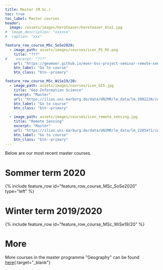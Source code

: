 ```yaml
---
title: Master (M.Sc.)
toc: true
toc_label: Master courses
header:
  image: /assets/images/heroteaser/heroteaser_6to1.jpg
#  image_description: "xxxxxx"
#  caption: "xxx"

feature_row_course_MSc_SoSe2020:
  - image_path: assets/images/courses/icon_PS_RS.png
    title: "???"
#    excerpt: "???"
    url: "https://geomoer.github.io/moer-bsc-project-seminar-remote-sensing/"
    btn_label: "Go to course"
    btn_class: "btn--primary"

feature_row_course_MSc_WiSe19/20:
  - image_path: assets/images/courses/icon_GIS.jpg
    title: "Geo Information Science"
    excerpt: "Master"
    url: "https://ilias.uni-marburg.de/data/UNIMR/lm_data/lm_2092236/index.html"
    btn_label: "Go to course"
    btn_class: "btn--primary"

  - image_path: assets/images/courses/icon_remote_sensing.jpg
    title: "Remote Sensing"
    excerpt: "Master"
    url: "https://ilias.uni-marburg.de/data/UNIMR/lm_data/lm_2285471/index.html"
    btn_label: "Go to course"
    btn_class: "btn--primary"
---
```


Below are our most recent master courses.

<!--more-->


# Sommer term 2020

{% include feature_row id="feature_row_course_MSc_SoSe2020" type="left" %}


# Winter term 2019/2020

{% include feature_row id="feature_row_course_MSc_WiSe19/20" %}


# More

More courses in the master programme "Geography" can be found [here](https://oer.uni-marburg.de/goto.php?target=cat_1651239&client_id=UNIMR){:target="_blank"}

